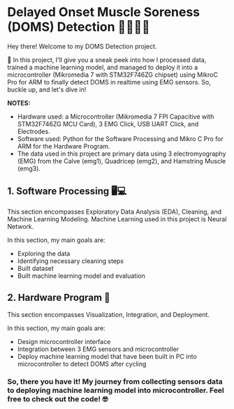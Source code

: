 # Delayed Onset Muscle Soreness (DOMS) Detection 🚴🏼‍♀️💪
Hey there! Welcome to my DOMS Detection project. 

🚀 In this project, I'll give you a sneak peek into how I processed data, trained a machine learning model, and managed to deploy it into a microcontroller (Mikromedia 7 with STM32F746ZG chipset) using MikroC Pro for ARM to finally detect DOMS in realtime using EMG sensors. So, buckle up, and let's dive in!

**NOTES:** 
- Hardware used: a Microcontroller (Mikromedia 7 FPI Capacitive with STM32F746ZG MCU Card), 3 EMG Click, USB UART Click, and Electrodes.
- Software used: Python for the Software Processing and Mikro C Pro for ARM for the Hardware Program.
- The data used in this project are primary data using 3 electromyography (EMG) from the Calve (emg1), Quadricep (emg2), and Hamstring Muscle (emg3).

## 1. Software Processing 🖥️💻
This section encompasses Exploratory Data Analysis (EDA), Cleaning, and Machine Learning Modeling. Machine Learning used in this project is Neural Network.

In this section, my main goals are:
- Exploring the data
- Identifying necessary cleaning steps
- Built dataset
- Built machine learning model and evaluation

## 2. Hardware Program 🚀
This section encompasses Visualization, Integration, and Deployment.

In this section, my main goals are:
- Design microcontroller interface
- Integration between 3 EMG sensors and microcontroller
- Deploy machine learning model that have been built in PC into microcontroller to detect DOMS after cycling

### So, there you have it! My journey from collecting sensors data to deploying machine learning model into microcontroller. Feel free to check out the code! 🤓
